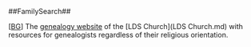##FamilySearch##

\[[BG](SOURCES.md#BG)\] The [genealogy website](http://www.familysearch.org/) of the [LDS Church](LDS Church.md) with resources for genealogists regardless of their religious orientation.
